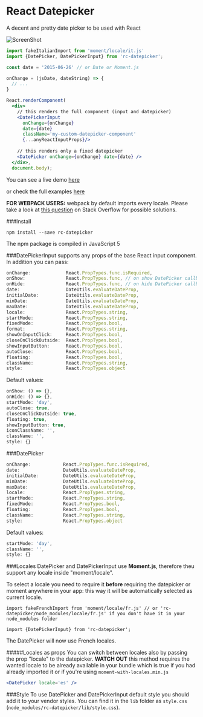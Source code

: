 # React Datepicker
A decent and pretty date picker to be used with React

![ScreenShot](http://s2.postimg.org/p0ih1vfx5/Screen_Shot_2015_07_02_at_13_05_55.png)

```jsx
import fakeItalianImport from 'moment/locale/it.js'
import {DatePicker, DatePickerInput} from 'rc-datepicker';

const date = '2015-06-26' // or Date or Moment.js

onChange = (jsDate, dateString) => {
  // ...
}

React.renderComponent(
  <div>
    // this renders the full component (input and datepicker)
    <DatePickerInput
      onChange={onChange}
      date={date}
      className='my-custom-datepicker-component'
      {...anyReactInputProps}/>
    
    // this renders only a fixed datepicker
    <DatePicker onChange={onChange} date={date} />
  </div>,
  document.body);
```

You can see a live demo [here](https://cdn.rawgit.com/buildo/react-semantic-datepicker/master/examples/index.html)

or check the full examples [here](https://github.com/buildo/react-semantic-datepicker/tree/master/examples)

**FOR WEBPACK USERS:** webpack by default imports every locale. Please take a look at [this question](http://stackoverflow.com/questions/25384360/how-to-prevent-moment-js-from-loading-locales-with-webpack) on Stack Overflow for possible solutions.

###Install
```
npm install --save rc-datepicker
```
The npm package is compiled in JavaScript 5

###DatePickerInput
supports any props of the base React input component. In addition you can pass:
```jsx
onChange:             React.PropTypes.func.isRequired,
onShow:               React.PropTypes.func, // on show DatePicker callback
onHide:               React.PropTypes.func, // on hide DatePicker callback
date:                 DateUtils.evaluateDateProp,
initialDate:          DateUtils.evaluateDateProp,
minDate:              DateUtils.evaluateDateProp,
maxDate:              DateUtils.evaluateDateProp,
locale:               React.PropTypes.string,
startMode:            React.PropTypes.string,
fixedMode:            React.PropTypes.bool,
format:               React.PropTypes.string,
showOnInputClick:     React.PropTypes.bool,
closeOnClickOutside:  React.PropTypes.bool,
showInputButton:      React.PropTypes.bool,
autoClose:            React.PropTypes.bool,
floating:             React.PropTypes.bool,
className:            React.PropTypes.string,
style:                React.PropTypes.object
```
Default values:
```jsx
onShow: () => {},
onHide: () => {},
startMode: 'day',
autoClose: true,
closeOnClickOutside: true,
floating: true,
showInputButton: true,
iconClassName: '',
className: '',
style: {}
```

###DatePicker
```jsx
onChange:            React.PropTypes.func.isRequired,
date:                DateUtils.evaluateDateProp,
initialDate:         DateUtils.evaluateDateProp,
minDate:             DateUtils.evaluateDateProp,
maxDate:             DateUtils.evaluateDateProp,
locale:              React.PropTypes.string,
startMode:           React.PropTypes.string,
fixedMode:           React.PropTypes.bool,
floating:            React.PropTypes.bool,
className:           React.PropTypes.string,
style:               React.PropTypes.object
```
Default values:
```jsx
startMode: 'day',
className: '',
style: {}
```

###Locales
DatePicker and DatePickerInput use **Moment.js**, therefore theu support any locale inside "moment/locale".

To select a locale you need to require it **before** requiring the datepicker or moment anywhere in your app: this way it will be automatically selected as current locale.
```
import fakeFrenchImport from 'moment/locale/fr.js' // or 'rc-datepicker/node_modules/locale/fr.js' if you don't have it in your node_modules folder

import {DatePickerInput} from 'rc-datepicker';
```
The DatePicker will now use French locales.

#####Locales as props
You can switch between locales also by passing the prop "locale" to the datepicker. **WATCH OUT** this method requires the wanted locale to be already available in your bundle which is true if you had already imported it or if you're using ```moment-with-locales.min.js```

```jsx
<DatePicker locale='es' />
```

###Style
To use DatePicker and DatePickerInput default style you should add it to your vendor styles.
You can find it in the ```lib``` folder as ```style.css``` (```node_modules/rc-datepicker/lib/style.css```).




